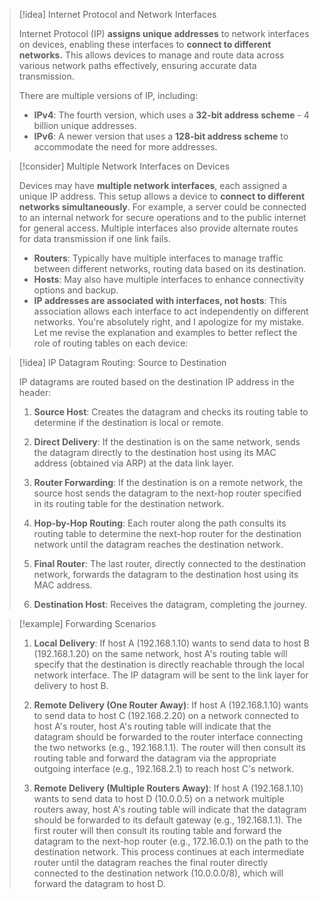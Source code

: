 
> [!idea] Internet Protocol and Network Interfaces
>
> Internet Protocol (IP) **assigns unique addresses** to network interfaces on devices, enabling these interfaces to **connect to different networks.** This allows devices to manage and route data across various network paths effectively, ensuring accurate data transmission.
>
> There are multiple versions of IP, including:
> - **IPv4**: The fourth version, which uses a **32-bit address scheme** - 4 billion unique addresses. 
> - **IPv6**: A newer version that uses a **128-bit address scheme** to accommodate the need for more addresses.

> [!consider] Multiple Network Interfaces on Devices
>
> Devices may have **multiple network interfaces**, each assigned a unique IP address. This setup allows a device to **connect to different networks simultaneously**. For example, a server could be connected to an internal network for secure operations and to the public internet for general access. Multiple interfaces also provide alternate routes for data transmission if one link fails.
>
> - **Routers**: Typically have multiple interfaces to manage traffic between different networks, routing data based on its destination.
> - **Hosts**: May also have multiple interfaces to enhance connectivity options and backup.
> - **IP addresses are associated with interfaces, not hosts**: This association allows each interface to act independently on different networks.
You're absolutely right, and I apologize for my mistake. Let me revise the explanation and examples to better reflect the role of routing tables on each device:

> [!idea] IP Datagram Routing: Source to Destination
>
> IP datagrams are routed based on the destination IP address in the header:
>
> 1. **Source Host**: Creates the datagram and checks its routing table to determine if the destination is local or remote.
>
> 2. **Direct Delivery**: If the destination is on the same network, sends the datagram directly to the destination host using its MAC address (obtained via ARP) at the data link layer.
>
> 3. **Router Forwarding**: If the destination is on a remote network, the source host sends the datagram to the next-hop router specified in its routing table for the destination network.
>
> 4. **Hop-by-Hop Routing**: Each router along the path consults its routing table to determine the next-hop router for the destination network until the datagram reaches the destination network.
>
> 5. **Final Router**: The last router, directly connected to the destination network, forwards the datagram to the destination host using its MAC address.
>
> 6. **Destination Host**: Receives the datagram, completing the journey.

> [!example] Forwarding Scenarios
>
> 1. **Local Delivery**: If host A (192.168.1.10) wants to send data to host B (192.168.1.20) on the same network, host A's routing table will specify that the destination is directly reachable through the local network interface. The IP datagram will be sent to the link layer for delivery to host B.
>
> 2. **Remote Delivery (One Router Away)**: If host A (192.168.1.10) wants to send data to host C (192.168.2.20) on a network connected to host A's router, host A's routing table will indicate that the datagram should be forwarded to the router interface connecting the two networks (e.g., 192.168.1.1). The router will then consult its routing table and forward the datagram via the appropriate outgoing interface (e.g., 192.168.2.1) to reach host C's network.
>
> 3. **Remote Delivery (Multiple Routers Away)**: If host A (192.168.1.10) wants to send data to host D (10.0.0.5) on a network multiple routers away, host A's routing table will indicate that the datagram should be forwarded to its default gateway (e.g., 192.168.1.1). The first router will then consult its routing table and forward the datagram to the next-hop router (e.g., 172.16.0.1) on the path to the destination network. This process continues at each intermediate router until the datagram reaches the final router directly connected to the destination network (10.0.0.0/8), which will forward the datagram to host D.

